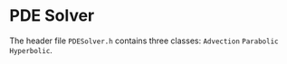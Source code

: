 # PDE Solver

The header file `PDESolver.h` contains three classes: `Advection` `Parabolic` `Hyperbolic`.